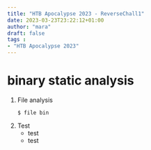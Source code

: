 ```yaml
---
title: "HTB Apocalypse 2023 - ReverseChall1"
date: 2023-03-23T23:22:12+01:00
author: "mara"
draft: false
tags : 
- "HTB Apocalypse 2023"
---
```


# binary static analysis

1. File analysis
    ```
    $ file bin
    ```
2. Test
    * test
    * test
